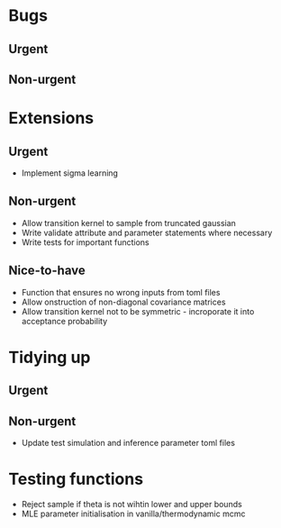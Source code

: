 # Bugs

## Urgent

## Non-urgent

# Extensions

## Urgent
- Implement sigma learning

## Non-urgent
- Allow transition kernel to sample from truncated gaussian
- Write validate attribute and parameter statements where necessary
- Write tests for important functions

## Nice-to-have
- Function that ensures no wrong inputs from toml files
- Allow onstruction of non-diagonal covariance matrices
- Allow transition kernel not to be symmetric - incroporate it into acceptance probability

# Tidying up

## Urgent

## Non-urgent
- Update test simulation and inference parameter toml files

# Testing functions
- Reject sample if theta is not wihtin lower and upper bounds
- MLE parameter initialisation in vanilla/thermodynamic mcmc